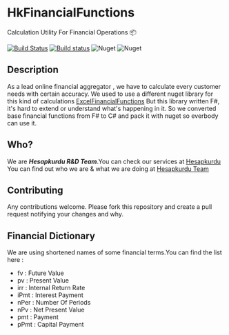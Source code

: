 HkFinancialFunctions 
===
Calculation Utility For Financial Operations :package:

[![Build Status](https://travis-ci.org/senvardarsemih/hk-financial-functions.svg?branch=master)](https://travis-ci.org/senvardarsemih/hk-financial-functions)
[![Build status](https://ci.appveyor.com/api/projects/status/kso6tmjv4oamwjmd?svg=true)](https://ci.appveyor.com/project/senvardarsemih/hk-financial-functions)
![Nuget](https://img.shields.io/nuget/v/HkFinancialFunctions.svg?style=flat-square)
![Nuget](https://img.shields.io/nuget/dt/HkFinancialFunctions.svg)

## Description

As a lead online financial aggregator , we have to calculate every customer needs with certain accuracy.
We used to use a different nuget library for this kind of calculations [ExcelFinancialFunctions](https://www.nuget.org/packages/ExcelFinancialFunctions/)
But this library written F#, it's hard to extend or understand what's happening in it.
So we converted base financial functions from F# to C# and pack it with nuget so everbody can use it.

## Who?

We are **_Hesapkurdu R&D Team_**.You can check our services at [Hesapkurdu](https://www.hesapkurdu.com/) 
You can find out who we are & what we are doing at [Hesapkurdu Team](https://github.com/orgs/Hesapkurdu/teams/hesapkurdu)

## Contributing

Any contributions welcome. Please fork this repository and create a pull request notifying your changes and why.

## Financial Dictionary 

We are using shortened names of some financial terms.You can find the list here :

* fv : Future Value
* pv : Present Value
* irr : Internal Return Rate
* iPmt : Interest Payment
* nPer : Number Of Periods
* nPv : Net Present Value
* pmt : Payment
* pPmt : Capital Payment

